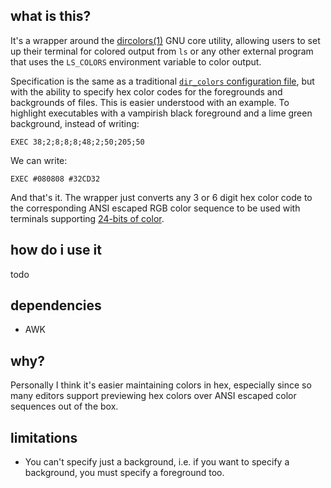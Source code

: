## what is this?

It's a wrapper around the
[dircolors(1)](https://www.gnu.org/software/coreutils/manual/coreutils.html#dircolors-invocation)
GNU core utility, allowing users to set up their terminal for colored output
from `ls` or any other external program that uses the `LS_COLORS` environment
variable to color output.

Specification is the same as a traditional [`dir_colors` configuration
file](https://linux.die.net/man/5/dir_colors), but with the ability to specify
hex color codes for the foregrounds and backgrounds of files. This is easier
understood with an example. To highlight executables with a vampirish black
foreground and a lime green background, instead of writing:

```dircolors
EXEC 38;2;8;8;8;48;2;50;205;50
```

We can write:

```dircolors
EXEC #080808 #32CD32
```

And that's it. The wrapper just converts any 3 or 6 digit hex color code to the
corresponding ANSI escaped RGB color sequence to be used with terminals
supporting [24-bits of
color](https://en.wikipedia.org/wiki/ANSI_escape_code#24-bit).

## how do i use it

todo

## dependencies

- AWK

## why?

Personally I think it's easier maintaining colors in hex, especially since so
many editors support previewing hex colors over ANSI escaped color sequences out
of the box.

## limitations

- You can't specify just a background, i.e. if you want to specify
  a background, you must specify a foreground too.
